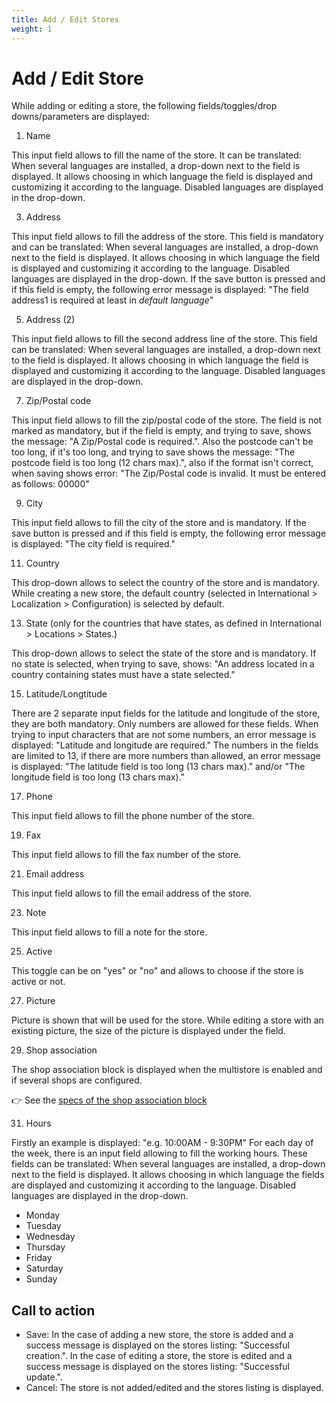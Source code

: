 ```yaml
---
title: Add / Edit Stores
weight: 1
---
```


# Add / Edit Store

While adding or editing a store, the following fields/toggles/drop downs/parameters are displayed:

1) Name

This input field allows to fill the name of the store. It can be translated: When several languages are installed, a drop-down next to the field is displayed. It allows choosing in which language the field is displayed and customizing it according to the language. Disabled languages are displayed in the drop-down.

3) Address

This input field allows to fill the address of the store. This field is mandatory and can be translated: When several languages are installed, a drop-down next to the field is displayed. It allows choosing in which language the field is displayed and customizing it according to the language. Disabled languages are displayed in the drop-down.
If the save button is pressed and if this field is empty, the following error message is displayed: "The field address1 is required at least in _default language_"

5) Address (2)

This input field allows to fill the second address line of the store. This field can be translated: When several languages are installed, a drop-down next to the field is displayed. It allows choosing in which language the field is displayed and customizing it according to the language. Disabled languages are displayed in the drop-down.

7) Zip/Postal code

This input field allows to fill the zip/postal code of the store. The field is not marked as mandatory, but if the field is empty, and trying to save, shows the message: "A Zip/Postal code is required.". Also the postcode can't be too long, if it's too long, and trying to save shows the message: "The postcode field is too long (12 chars max).", also if the format isn't correct, when saving shows error: "The Zip/Postal code is invalid. It must be entered as follows: 00000"

9) City

This input field allows to fill the city of the store and is mandatory.
If the save button is pressed and if this field is empty, the following error message is displayed: "The city field is required."

11) Country

This drop-down allows to select the country of the store and is mandatory. While creating a new store, the default country (selected in International > Localization > Configuration) is selected by default.

13) State (only for the countries that have states, as defined in International > Locations > States.)

This drop-down allows to select the state of the store and is mandatory. If no state is selected, when trying to save, shows: "An address located in a country containing states must have a state selected."

15) Latitude/Longtitude

There are 2 separate input fields for the latitude and longitude of the store, they are both mandatory.
Only numbers are allowed for these fields. When trying to input characters that are not some numbers, an error message is displayed: "Latitude and longitude are required." The numbers in the fields are limited to 13, if there are more numbers than allowed, an error message is displayed: "The latitude field is too long (13 chars max)." and/or "The longitude field is too long (13 chars max)."

17) Phone

This input field allows to fill the phone number of the store.

19) Fax

This input field allows to fill the fax number of the store.

21) Email address

This input field allows to fill the email address of the store.

23) Note

This input field allows to fill a note for the store.

25) Active

This toggle can be on "yes" or "no" and allows to choose if the store is active or not.

27) Picture

Picture is shown that will be used for the store.
While editing a store with an existing picture, the size of the picture is displayed under the field.

29) Shop association

The shop association block is displayed when the multistore is enabled and if several shops are configured.

:point_right: See the [specs of the shop association block](../../../multistoregeneralspecs.md#shop-association-block)

31) Hours

Firstly an example is displayed: "e.g. 10:00AM - 9:30PM"
For each day of the week, there is an input field allowing to fill the working hours. These fields can be translated: When several languages are installed, a drop-down next to the field is displayed. It allows choosing in which language the fields are displayed and customizing it according to the language. Disabled languages are displayed in the drop-down.

 - Monday
 - Tuesday
 - Wednesday
 - Thursday
 - Friday
 - Saturday
 - Sunday

## Call to action

- Save:
In the case of adding a new store, the store is added and a success message is displayed on the stores listing: "Successful creation.". In the case of editing a store, the store is edited and a success message is displayed on the stores listing: "Successful update.".
- Cancel:
The store is not added/edited and the stores listing is displayed.
